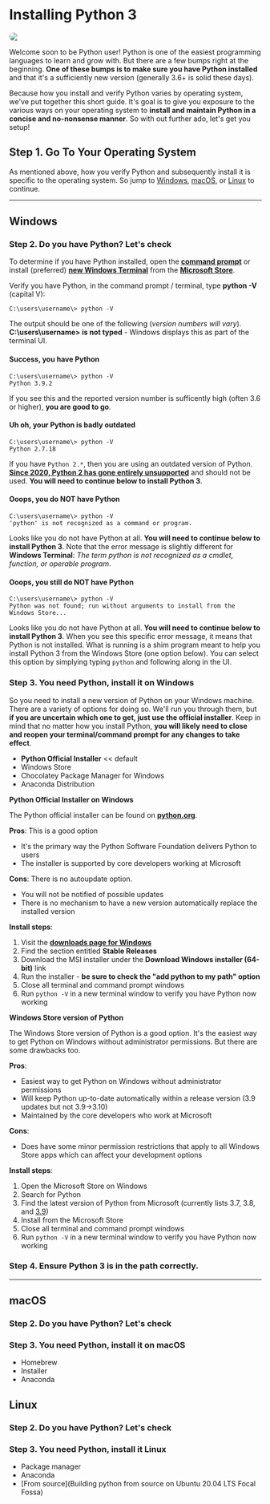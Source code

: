 # Installing Python 3

<img src="https://training.talkpython.fm/static/img/cms/nopy-final.jpg" style="border-radius: 10px; display: block;" class="img img-responsive" />

Welcome soon to be Python user! Python is one of the easiest programming languages to learn and grow with. But there are a few bumps right at the beginning. **One of these bumps is to make sure you have Python installed** and that it's a sufficiently new version (generally 3.6+ is solid these days).

Because how you install and verify Python varies by operating system, we've put together this short guide. It's goal is to give you exposure to the various ways on your operating system to **install and maintain Python in a concise and no-nonsense manner**. So with out further ado, let's get you setup! 

## Step 1. Go To Your Operating System

As mentioned above, how you verify Python and subsequently install it is specific to the operating system. So jump to [Windows](#windows), [macOS](#macos), or [Linux](#linux) to continue.

<a id="windows"></a>
_________________________

## Windows

### Step 2. Do you have Python? Let's check

To determine if you have Python installed, open the [**command prompt**](https://www.lifewire.com/how-to-open-command-prompt-2618089) or install (preferred) [**new Windows Terminal**](https://devblogs.microsoft.com/commandline/introducing-windows-terminal/) from the [**Microsoft Store**](https://www.microsoft.com/en-us/p/windows-terminal/9n0dx20hk701?activetab=pivot:overviewtab).

Verify you have Python, in the command prompt / terminal, type **python -V** (capital V):

```
C:\users\username\> python -V
```

The output should be one of the following (*version numbers will vary*). **C:\users\username\> is not typed** - Windows displays this as part of the terminal UI.

#### Success, you have Python

```
C:\users\username\> python -V
Python 3.9.2
```

If you see this and the reported version number is sufficently high (often 3.6 or higher), **you are good to go**. 

#### Uh oh, your Python is badly outdated

```
C:\users\username\> python -V
Python 2.7.18
```

If you have `Python 2.*`, then you are using an outdated version of Python. [**Since 2020, Python 2 has gone entirely unsupported**](https://stackoverflow.blog/2020/04/23/the-final-python-2-release-marks-the-end-of-an-era/) and should not be used. **You will need to continue below to install Python 3**.

#### Ooops, you do NOT have Python

```
C:\users\username\> python -V
'python' is not recognized as a command or program.
```

Looks like you do not have Python at all. **You will need to continue below to install Python 3**. Note that the error message is slightly different for **Windows Terminal**: *The term python is not recognized as a cmdlet, function, or operable program*.

#### Ooops, you still do NOT have Python

```
C:\users\username\> python -V
Python was not found; run without arguments to install from the Windows Store...
```

Looks like you do not have Python at all. **You will need to continue below to install Python 3**. When you see this specific error message, it means that Python is not installed. What is running is a shim program meant to help you install Python 3 from the Windows Store (one option below). You can select this option by simplying typing `python` and following along in the UI.


### Step 3. You need Python, install it on Windows

So you need to install a new version of Python on your Windows machine. There are a variety of options for doing so. We'll run you through them, but **if you are uncertain which one to get, just use the official installer**. Keep in mind that no matter how you install Python, **you will likely need to close and reopen your terminal/command prompt for any changes to take effect**.

- **Python Official Installer** << default
- Windows Store
- Chocolatey Package Manager for Windows
- Anaconda Distribution

**Python Official Installer on Windows**

The Python official installer can be found on **[python.org](http://python.org)**. 

**Pros**: This is a good option

* It's the primary way the Python Software Foundation delivers Python to users
* The installer is supported by core developers working at Microsoft

**Cons**: There is no autoupdate option. 

* You will not be notified of possible updates
* There is no mechanism to have a new version automatically replace the installed version

**Install steps**:

1. Visit the **[downloads page for Windows](https://www.python.org/downloads/windows/)**
2. Find the section entitled **Stable Releases** 
3. Download the MSI installer under the **Download Windows installer (64-bit)** link
4. Run the installer - **be sure to check the "add python to my path" option**
5. Close all terminal and command prompt windows
6. Run `python -V` in a new terminal window to verify you have Python now working

**Windows Store version of Python**

The Windows Store version of Python is a good option. It's the easiest way to get Python on Windows without administrator permissions. But there are some drawbacks too.

**Pros**: 

* Easiest way to get Python on Windows without administrator permissions
* Will keep Python up-to-date automatically within a release version (3.9 updates but not 3.9->3.10)
* Maintained by the core developers who work at Microsoft

**Cons**:

* Does have some minor permission restrictions that apply to all Windows Store apps which can affect your development options

**Install steps**:

1. Open the Microsoft Store on Windows
2. Search for Python
3. Find the latest version of Python from Microsoft (currently lists 3.7, 3.8, and [3.9](https://www.microsoft.com/en-us/p/python-39/9p7qfqmjrfp7?activetab=pivot:overviewtab))
4. Install from the Microsoft Store
5. Close all terminal and command prompt windows
6. Run `python -V` in a new terminal window to verify you have Python now working


### Step 4. Ensure Python 3 is in the path correctly.

<a id="macos"></a>
_________________________

## macOS

### Step 2. Do you have Python? Let's check

### Step 3. You need Python, install it on macOS

- Homebrew
- Installer
- Anaconda



## Linux

### Step 2. Do you have Python? Let's check

### Step 3. You need Python, install it Linux

- Package manager
- Anaconda
- [From source](Building python from source on Ubuntu 20.04 LTS Focal Fossa)
